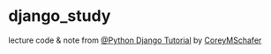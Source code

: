 # django_study
lecture code & note from [@Python Django Tutorial](https://www.youtube.com/watch?v=UmljXZIypDc&list=PL-osiE80TeTtoQCKZ03TU5fNfx2UY6U4p) by [CoreyMSchafer](https://github.com/CoreyMSchafer)
